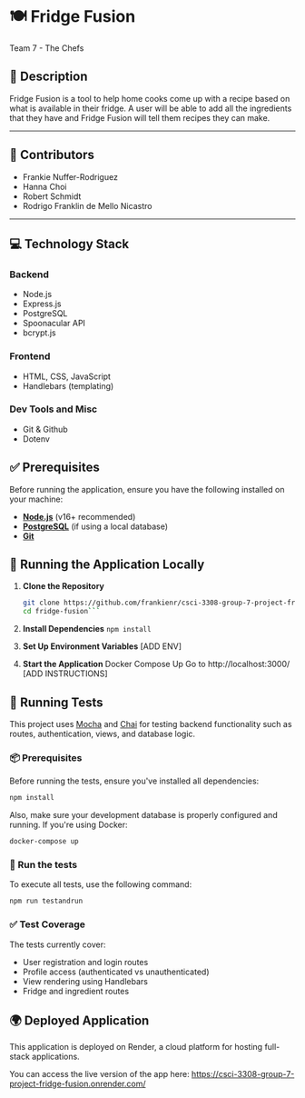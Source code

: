 # 🍽️ Fridge Fusion
Team 7 - The Chefs

## 📖 Description  
Fridge Fusion is a tool to help home cooks come up with a recipe based on what is available in their fridge. A user will be able to add all the ingredients that they have and Fridge Fusion will tell them recipes they can make. 

---

## 👥 Contributors
- Frankie Nuffer-Rodriguez
- Hanna Choi
- Robert Schmidt
- Rodrigo Franklin de Mello Nicastro

---

## 💻 Technology Stack

### Backend
- Node.js
- Express.js
- PostgreSQL
- Spoonacular API
- bcrypt.js

### Frontend
- HTML, CSS, JavaScript
- Handlebars (templating)

### Dev Tools and Misc
- Git & Github
- Dotenv

## ✅ Prerequisites
Before running the application, ensure you have the following installed on your machine:
- **[Node.js](https://nodejs.org/)** (v16+ recommended)  
- **[PostgreSQL](https://www.postgresql.org/)** (if using a local database)  
- **[Git](https://git-scm.com/)**

## 🚀 Running the Application Locally
1. **Clone the Repository**  
   ```sh
   git clone https://github.com/frankienr/csci-3308-group-7-project-fridge-fusion.git
   cd fridge-fusion```

2. **Install Dependencies**
    ```npm install```

3. **Set Up Environment Variables**
[ADD ENV]

4. **Start the Application**
Docker Compose Up
Go to http://localhost:3000/
[ADD INSTRUCTIONS]

## 🧪 Running Tests
This project uses [Mocha](https://mochajs.org/) and [Chai](https://www.chaijs.com/) for testing backend functionality such as routes, authentication, views, and database logic.

### 📦 Prerequisites
Before running the tests, ensure you've installed all dependencies:
```bash
npm install
```
Also, make sure your development database is properly configured and running. If you're using Docker:

```bash
docker-compose up
```

### 🚀 Run the tests

To execute all tests, use the following command:

```bash
npm run testandrun
```

### ✅ Test Coverage

The tests currently cover:

- User registration and login routes
- Profile access (authenticated vs unauthenticated)
- View rendering using Handlebars
- Fridge and ingredient routes


## 🌍 Deployed Application
This application is deployed on Render, a cloud platform for hosting full-stack applications.

You can access the live version of the app here:
https://csci-3308-group-7-project-fridge-fusion.onrender.com/
